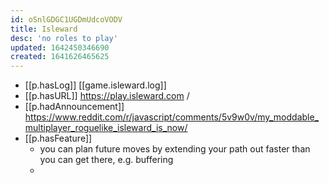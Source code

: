 ```yaml
---
id: oSnlGDGC1UGDmUdcoVODV
title: Isleward
desc: 'no roles to play'
updated: 1642450346690
created: 1641626465625
---
```


- [[p.hasLog]] [[game.isleward.log]]
- [[p.hasURL]] https://play.isleward.com /
- [[p.hadAnnouncement]] https://www.reddit.com/r/javascript/comments/5v9w0v/my_moddable_multiplayer_roguelike_isleward_is_now/
- [[p.hasFeature]]
  - you can plan future moves by extending your path out faster than you can get there, e.g. buffering  
  - 